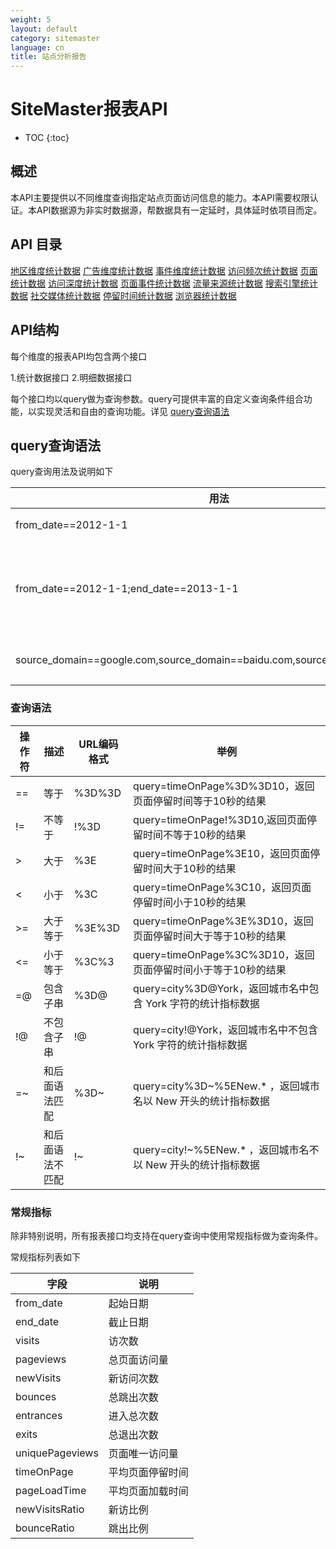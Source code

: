 ```yaml
---
weight: 5
layout: default
category: sitemaster
language: cn
title: 站点分析报告
---
```


# SiteMaster报表API

* TOC
{:toc}

## 概述

本API主要提供以不同维度查询指定站点页面访问信息的能力。本API需要权限认证。本API数据源为非实时数据源，帮数据具有一定延时，具体延时依项目而定。

## API 目录

[地区维度统计数据](/doc/sitemaster/v1/cn/site_report_region.html)
[广告维度统计数据](/doc/sitemaster/v1/cn/site_report_ad.html)
[事件维度统计数据](/doc/sitemaster/v1/cn/site_report_event.html)
[访问频次统计数据](/doc/sitemaster/v1/cn/site_report_freq.html)
[页面统计数据](/doc/sitemaster/v1/cn/site_report_page.html)
[访问深度统计数据](/doc/sitemaster/v1/cn/site_report_page_depth.html)
[页面事件统计数据](/doc/sitemaster/v1/cn/site_report_page_event.html)
[流量来源统计数据](/doc/sitemaster/v1/cn/site_report_referral.html)
[搜索引擎统计数据](/doc/sitemaster/v1/cn/site_report_search.html)
[社交媒体统计数据](/doc/sitemaster/v1/cn/site_report_social.html)
[停留时间统计数据](/doc/sitemaster/v1/cn/site_report_staytime.html)
[浏览器统计数据](/doc/sitemaster/v1/cn/site_report_ua.html)

## API结构

每个维度的报表API均包含两个接口

1.统计数据接口
2.明细数据接口

每个接口均以query做为查询参数。query可提供丰富的自定义查询条件组合功能，以实现灵活和自由的查询功能。详见 [query查询语法](#query查询语法)

## query查询语法

query查询用法及说明如下


| 用法                                                                       | 说明                                                                                                  |
|----------------------------------------------------------------------------|-------------------------------------------------------------------------------------------------------|
| from_date==2012-1-1                                                        | 指定from_date查询条件“等于”2012-1-1                                                                   |
| from_date==2012-1-1;end_date==2013-1-1                                     | 指定from_date“等于”2012-1-1，“且”end_date“等于”2013-1-1。该条件指定查询2012-1-1至2013-1-1间的统计数据 |
| source_domain==google.com,source_domain==baidu.com,source_domain=apple.com | 指定来源域名为google.com“或 ”baidu.com“或”apple.com                                                   |

### 查询语法

| 操作符 | 描述             | URL编码格式 | 举例                                                         |
|--------|------------------|-------------|--------------------------------------------------------------|
| ==     | 等于             | %3D%3D      | query=timeOnPage%3D%3D10，返回页面停留时间等于10秒的结果     |
| !=     | 不等于           | !%3D        | query=timeOnPage!%3D10,返回页面停留时间不等于10秒的结果      |
| >      | 大于             | %3E         | query=timeOnPage%3E10，返回页面停留时间大于10秒的结果        |
| <      | 小于             | %3C         | query=timeOnPage%3C10，返回页面停留时间小于10秒的结果        |
| >=     | 大于等于         | %3E%3D      | query=timeOnPage%3E%3D10，返回页面停留时间大于等于10秒的结果 |
| <=     | 小于等于         | %3C%3       | query=timeOnPage%3C%3D10，返回页面停留时间小于等于10秒的结果 |
| =@     | 包含子串         | %3D@        | query=city%3D@York，返回城市名中包含 York 字符的统计指标数据 |
| !@     | 不包含子串       | !@          | query=city!@York，返回城市名中不包含 York 字符的统计指标数据 |
| =~     | 和后面语法匹配   | %3D~        | query=city%3D~%5ENew.* ，返回城市名以 New 开头的统计指标数据 |
| !~     | 和后面语法不匹配 | !~          | query=city!~%5ENew.* ，返回城市名不以 New 开头的统计指标数据 |

### 常规指标

除非特别说明，所有报表接口均支持在query查询中使用常规指标做为查询条件。

常规指标列表如下


| 字段            | 说明             |
|-----------------|------------------|
| from_date       | 起始日期         |
| end_date        | 截止日期         |
| visits          | 访次数           |
| pageviews       | 总页面访问量     |
| newVisits       | 新访问次数       |
| bounces         | 总跳出次数       |
| entrances       | 进入总次数       |
| exits           | 总退出次数       |
| uniquePageviews | 页面唯一访问量   |
| timeOnPage      | 平均页面停留时间 |
| pageLoadTime    | 平均页面加载时间 |
| newVisitsRatio  | 新访比例         |
| bounceRatio     | 跳出比例         |

